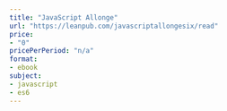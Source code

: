 ```yaml
---
title: "JavaScript Allonge"
url: "https://leanpub.com/javascriptallongesix/read"
price: 
- "0"
pricePerPeriod: "n/a"
format: 
- ebook
subject: 
- javascript
- es6
---
```

